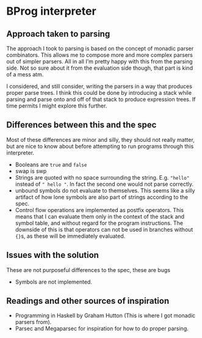 # BProg interpreter

## Approach taken to parsing

The approach I took to parsing is based on the concept of monadic parser combinators. This allows me to compose more and more complex parsers out of simpler parsers. All in all I'm pretty happy with this from the parsing side. Not so sure about it from the evaluation side though, that part is kind of a mess atm.

I considered, and still consider, writing the parsers in a way that produces proper parse trees. I think this could be done by introducing a stack while parsing and parse onto and off of that stack to produce expression trees. If time permits I might explore this further.

## Differences between this and the spec

Most of these differences are minor and silly, they should not really matter, but are nice to know about before attempting to run programs through this interpreter.

 * Booleans are `true` and `false`
 * swap is swp
 * Strings are quoted with no space surrounding the string. E.g. `"hello"` instead of `" hello "`. In fact the second one would not parse correctly.
 * unbound symbols do not evaluate to themselves. This seems like a silly artifact of how lone symbols are also part of strings according to the spec.
 * Control flow operations are implemented as postfix operators. This means that I can evaluate them only in the context of the stack and symbol table, and without regard for the program instructions. The downside of this is that operators can not be used in branches without `{}`s, as these will be immediately evaluated.
 
## Issues with the solution
 
These are not purposeful differences to the spec, these are bugs
 
 * Symbols are not implemented.
 

## Readings and other sources of inspiration

 * Programming in Haskell by Graham Hutton (This is where I got monadic parsers from).
 * Parsec and Megaparsec for inspiration for how to do proper parsing.